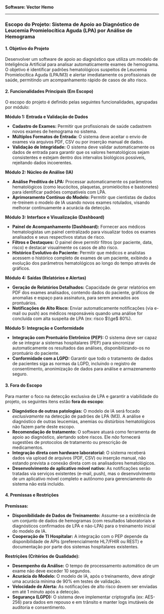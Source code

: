 **Software: Vector Hemo**

---

### **Escopo do Projeto: Sistema de Apoio ao Diagnóstico de Leucemia Promielocítica Aguda (LPA) por Análise de Hemograma**

#### **1\. Objetivo do Projeto**

Desenvolver um software de apoio ao diagnóstico que utiliza um modelo de Inteligência Artificial para analisar automaticamente exames de hemograma. O objetivo é identificar padrões hematológicos suspeitos de Leucemia Promielocítica Aguda (LPA/M3) e alertar imediatamente os profissionais de saúde, permitindo um acompanhamento rápido de casos de alto risco.

#### **2\. Funcionalidades Principais (Em Escopo)**

O escopo do projeto é definido pelas seguintes funcionalidades, agrupadas por módulo:

**Módulo 1: Entrada e Validação de Dados**

* **Cadastro de Exames:** Permitir que profissionais de saúde cadastrem novos exames de hemograma no sistema.  
* **Múltiplos Formatos de Entrada:** O sistema deve aceitar o envio de exames via arquivos PDF, CSV ou por inserção manual de dados.  
* **Validação de Integridade:** O sistema deve validar automaticamente os dados de entrada para garantir que os valores hematológicos sejam consistentes e estejam dentro dos intervalos biológicos possíveis, rejeitando dados incoerentes.

**Módulo 2: Núcleo de Análise (IA)**

* **Análise Preditiva de LPA:** Processar automaticamente os parâmetros hematológicos (como leucócitos, plaquetas, promielócitos e bastonetes) para identificar padrões compatíveis com LPA.  
* **Aprimoramento Contínuo do Modelo:** Permitir que cientistas de dados re-treinem o modelo de IA usando novos exames rotulados, visando melhorar continuamente a acurácia da detecção.

**Módulo 3: Interface e Visualização (Dashboard)**

* **Painel de Acompanhamento (Dashboard):** Fornecer aos médicos hematologistas um painel centralizado para visualizar todos os exames analisados e seus respectivos status de risco.  
* **Filtros e Destaques:** O painel deve permitir filtros (por paciente, data, risco) e destacar visualmente os casos de alto risco.  
* **Histórico Evolutivo do Paciente:** Permitir que médicos e analistas acessem o histórico completo de exames de um paciente, exibindo a evolução dos parâmetros hematológicos ao longo do tempo através de gráficos.

**Módulo 4: Saídas (Relatórios e Alertas)**

* **Geração de Relatórios Detalhados:** Capacidade de gerar relatórios em PDF dos exames analisados, contendo dados do paciente, gráficos de anomalias e espaço para assinatura, para serem anexados aos prontuários.  
* **Notificações de Alto Risco:** Enviar automaticamente notificações (via e-mail ou push) aos médicos responsáveis quando uma análise for concluída com alta suspeita de LPA (ex: risco $\\ge$ 80%).

**Módulo 5: Integração e Conformidade**

* **Integração com Prontuário Eletrônico (PEP):** O sistema deve ser capaz de se integrar a sistemas hospitalares (PEP) para sincronizar automaticamente os resultados das análises, disponibilizando-os no prontuário do paciente.  
* **Conformidade com a LGPD:** Garantir que todo o tratamento de dados de pacientes siga as normas da LGPD, incluindo o registro de consentimento, anonimização de dados para análise e armazenamento seguro.

#### **3\. Fora do Escopo**

Para manter o foco na detecção exclusiva de LPA e garantir a viabilidade do projeto, os seguintes itens estão **fora do escopo**:

* **Diagnóstico de outras patologias:** O modelo de IA será focado *exclusivamente* na detecção de padrões de LPA (M3). A análise e diagnóstico de outras leucemias, anemias ou distúrbios hematológicos não fazem parte deste escopo.  
* **Recomendação de tratamento:** O software atuará como ferramenta de apoio ao diagnóstico, alertando sobre riscos. Ele *não* fornecerá sugestões de protocolos de tratamento ou prescrição de medicamentos.  
* **Integração direta com hardware laboratorial:** O sistema receberá dados via upload de arquivos (PDF, CSV) ou inserção manual, não estando prevista a conexão direta com os analisadores hematológicos.  
* **Desenvolvimento de aplicativo móvel nativo:** As notificações serão tratadas via serviços existentes (e-mail, push), mas o desenvolvimento de um aplicativo móvel completo e autônomo para gerenciamento do sistema não está incluído.

#### **4\. Premissas e Restrições**

**Premissas:**

* **Disponibilidade de Dados de Treinamento:** Assume-se a existência de um conjunto de dados de hemogramas (com resultados laboratoriais e diagnósticos confirmados de LPA e não-LPA) para o treinamento inicial do modelo de IA.  
* **Cooperação de TI Hospitalar:** A integração com o PEP depende da disponibilidade de APIs (preferencialmente HL7/FHIR ou REST) e documentação por parte dos sistemas hospitalares existentes.

**Restrições (Critérios de Qualidade):**

* **Desempenho da Análise:** O tempo de processamento automático de um exame não deve exceder 10 segundos.  
* **Acurácia do Modelo:** O modelo de IA, após o treinamento, deve atingir uma acurácia mínima de 90% em testes de validação.  
* **Velocidade de Alerta:** As notificações de alto risco devem ser enviadas em até 1 minuto após a detecção.  
* **Segurança (LGPD):** O sistema deve implementar criptografia (ex: AES-256) para dados em repouso e em trânsito e manter logs imutáveis de auditoria e consentimento.

